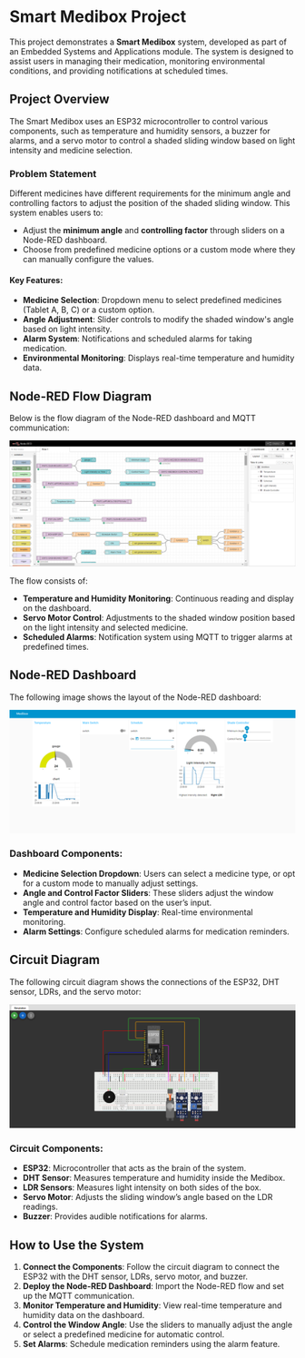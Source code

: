 # Smart Medibox Project

This project demonstrates a **Smart Medibox** system, developed as part of an Embedded Systems and Applications module. The system is designed to assist users in managing their medication, monitoring environmental conditions, and providing notifications at scheduled times.

## Project Overview

The Smart Medibox uses an ESP32 microcontroller to control various components, such as temperature and humidity sensors, a buzzer for alarms, and a servo motor to control a shaded sliding window based on light intensity and medicine selection.

### Problem Statement

Different medicines have different requirements for the minimum angle and controlling factors to adjust the position of the shaded sliding window. This system enables users to:

- Adjust the **minimum angle** and **controlling factor** through sliders on a Node-RED dashboard.
- Choose from predefined medicine options or a custom mode where they can manually configure the values.
  
#### Key Features:
- **Medicine Selection**: Dropdown menu to select predefined medicines (Tablet A, B, C) or a custom option.
- **Angle Adjustment**: Slider controls to modify the shaded window's angle based on light intensity.
- **Alarm System**: Notifications and scheduled alarms for taking medication.
- **Environmental Monitoring**: Displays real-time temperature and humidity data.

## Node-RED Flow Diagram

Below is the flow diagram of the Node-RED dashboard and MQTT communication:

![Node-RED Flow Diagram](Images/NodeRed_Flow_Diagram.png)

The flow consists of:
- **Temperature and Humidity Monitoring**: Continuous reading and display on the dashboard.
- **Servo Motor Control**: Adjustments to the shaded window position based on the light intensity and selected medicine.
- **Scheduled Alarms**: Notification system using MQTT to trigger alarms at predefined times.

## Node-RED Dashboard

The following image shows the layout of the Node-RED dashboard:

![Node-RED Dashboard](Images/NodeRed_Dashboard.png)

### Dashboard Components:
- **Medicine Selection Dropdown**: Users can select a medicine type, or opt for a custom mode to manually adjust settings.
- **Angle and Control Factor Sliders**: These sliders adjust the window angle and control factor based on the user’s input.
- **Temperature and Humidity Display**: Real-time environmental monitoring.
- **Alarm Settings**: Configure scheduled alarms for medication reminders.

## Circuit Diagram

The following circuit diagram shows the connections of the ESP32, DHT sensor, LDRs, and the servo motor:

![Wokwi Circuit](Images/Wokwi_Circuit.png)

### Circuit Components:
- **ESP32**: Microcontroller that acts as the brain of the system.
- **DHT Sensor**: Measures temperature and humidity inside the Medibox.
- **LDR Sensors**: Measures light intensity on both sides of the box.
- **Servo Motor**: Adjusts the sliding window’s angle based on the LDR readings.
- **Buzzer**: Provides audible notifications for alarms.

## How to Use the System

1. **Connect the Components**: Follow the circuit diagram to connect the ESP32 with the DHT sensor, LDRs, servo motor, and buzzer.
2. **Deploy the Node-RED Dashboard**: Import the Node-RED flow and set up the MQTT communication.
3. **Monitor Temperature and Humidity**: View real-time temperature and humidity data on the dashboard.
4. **Control the Window Angle**: Use the sliders to manually adjust the angle or select a predefined medicine for automatic control.
5. **Set Alarms**: Schedule medication reminders using the alarm feature.

